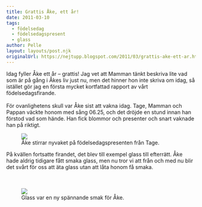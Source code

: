 ```yaml
---
title: Grattis Åke, ett år!
date: 2011-03-10
tags: 
  - födelsedag
  - födelsedagspresent
  - glass	
author: Pelle
layout: layouts/post.njk
originalUrl: https://nejtupp.blogspot.com/2011/03/grattis-ake-ett-ar.html
---
```


Idag fyller Åke ett år – grattis! Jag vet att Mamman tänkt beskriva lite vad som är på gång i Åkes liv just nu, men det hinner hon inte skriva om idag, så istället gör jag en första mycket kortfattad rapport av vårt födelsedagsfirande.<br><br>För ovanlighetens skull var Åke sist att vakna idag. Tage, Mamman och Pappan väckte honom med sång 06.25, och det dröjde en stund innan han förstod vad som hände. Han fick blommor och presenter och snart vaknade han på riktigt.

<figure>
	 <img src="../../../img/2011/03/%25C3%2585kes%2Bf%25C3%25B6delsedag-_MG_8005.jpg"><br>
	<figcaption>Åke stirrar nyvaket på födelsedagspresenten från Tage.</figcaption>
</figure>På kvällen fortsatte firandet, det blev till exempel glass till efterrätt. Åke hade aldrig tidigare fått smaka glass, men nu tror vi att från och med nu blir det svårt för oss att äta glass utan att låta honom få smaka.<br></div><br><br></div><figure>
	 <img src="../../../img/2011/03/%25C3%2585kes%2Bf%25C3%25B6delsedag-_MG_8062.jpg"><br>
	<figcaption>Glass var en ny spännande smak för Åke.</figcaption>
